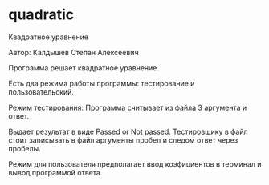 # quadratic
Квадратное уравнение

Автор: Калдышев Степан Алексеевич

Программа решает квадратное уравнение.

Есть два режима работы программы: тестирование и пользовательский.

Режим тестирования:
Программа считывает из файла 3 аргумента и ответ.

Выдает результат в виде Passed or Not passed.
Тестировщику в файл стоит записывать в файл аргументы пробел и следом ответ через пробелы.

Режим для пользователя предполагает ввод коэфициентов в терминал и вывод программой ответа.

